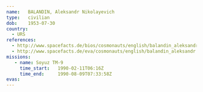 ```yaml
---
name:	BALANDIN, Aleksandr Nikolayevich
type:	civilian
dob:	1953-07-30
country:
  - URS
references:
  - http://www.spacefacts.de/bios/cosmonauts/english/balandin_aleksandr.htm
  - http://www.spacefacts.de/eva/cosmonauts/english/balandin_aleksandr.htm
missions:
   - name: Soyuz TM-9
     time_start:   1990-02-11T06:16Z
     time_end:     1990-08-09T07:33:58Z
evas:
---
```

